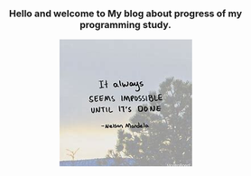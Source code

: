 <div style="text-align: center;">
 
###  Hello and welcome to My blog about progress of my programming study. 
</div>



<div align="center">
 
<img src="images/mandera.jpg">
</div>



 
